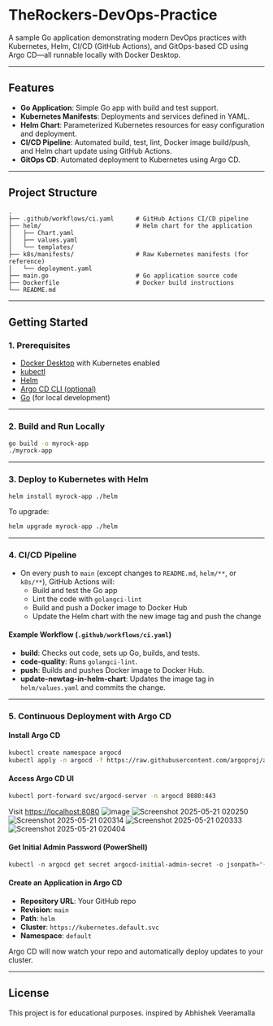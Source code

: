 # TheRockers-DevOps-Practice

A sample Go application demonstrating modern DevOps practices with Kubernetes, Helm, CI/CD (GitHub Actions), and GitOps-based CD using Argo CD—all runnable locally with Docker Desktop.

---

## Features

- **Go Application**: Simple Go app with build and test support.
- **Kubernetes Manifests**: Deployments and services defined in YAML.
- **Helm Chart**: Parameterized Kubernetes resources for easy configuration and deployment.
- **CI/CD Pipeline**: Automated build, test, lint, Docker image build/push, and Helm chart update using GitHub Actions.
- **GitOps CD**: Automated deployment to Kubernetes using Argo CD.

---

## Project Structure

```
.
├── .github/workflows/ci.yaml      # GitHub Actions CI/CD pipeline
├── helm/                          # Helm chart for the application
│   ├── Chart.yaml
│   ├── values.yaml
│   └── templates/
├── k8s/manifests/                 # Raw Kubernetes manifests (for reference)
│   └── deployment.yaml
├── main.go                        # Go application source code
├── Dockerfile                     # Docker build instructions
└── README.md
```

---

## Getting Started

### 1. Prerequisites

- [Docker Desktop](https://www.docker.com/products/docker-desktop/) with Kubernetes enabled
- [kubectl](https://kubernetes.io/docs/tasks/tools/)
- [Helm](https://helm.sh/docs/intro/install/)
- [Argo CD CLI (optional)](https://argo-cd.readthedocs.io/en/stable/cli_installation/)
- [Go](https://go.dev/doc/install) (for local development)

---

### 2. Build and Run Locally

```sh
go build -o myrock-app
./myrock-app
```

---

### 3. Deploy to Kubernetes with Helm

```sh
helm install myrock-app ./helm
```

To upgrade:
```sh
helm upgrade myrock-app ./helm
```

---

### 4. CI/CD Pipeline

- On every push to `main` (except changes to `README.md`, `helm/**`, or `k8s/**`), GitHub Actions will:
  - Build and test the Go app
  - Lint the code with `golangci-lint`
  - Build and push a Docker image to Docker Hub
  - Update the Helm chart with the new image tag and push the change

#### Example Workflow (`.github/workflows/ci.yaml`)

- **build**: Checks out code, sets up Go, builds, and tests.
- **code-quality**: Runs `golangci-lint`.
- **push**: Builds and pushes Docker image to Docker Hub.
- **update-newtag-in-helm-chart**: Updates the image tag in `helm/values.yaml` and commits the change.

---

### 5. Continuous Deployment with Argo CD

#### Install Argo CD

```sh
kubectl create namespace argocd
kubectl apply -n argocd -f https://raw.githubusercontent.com/argoproj/argo-cd/stable/manifests/install.yaml
```

#### Access Argo CD UI

```sh
kubectl port-forward svc/argocd-server -n argocd 8080:443
```
Visit [https://localhost:8080](https://localhost:8080)
![image](https://github.com/user-attachments/assets/ee089876-9e6c-4d18-9fb5-8b1ee6882bc3)
![Screenshot 2025-05-21 020250](https://github.com/user-attachments/assets/9a0523ec-8d8c-40a9-801d-62e312b86df1)
![Screenshot 2025-05-21 020314](https://github.com/user-attachments/assets/8645c4cd-3a96-480a-9a11-7d98f7d0fc79)
![Screenshot 2025-05-21 020333](https://github.com/user-attachments/assets/03de467f-0e7c-4c63-bfc6-4d4ed43048c1)
![Screenshot 2025-05-21 020404](https://github.com/user-attachments/assets/1068d888-8351-41a8-ba8c-daa777c1d4ad)



#### Get Initial Admin Password (PowerShell)

```powershell
kubectl -n argocd get secret argocd-initial-admin-secret -o jsonpath="{.data.password}" | %{ [System.Text.Encoding]::UTF8.GetString([System.Convert]::FromBase64String($_)) }
```

#### Create an Application in Argo CD

- **Repository URL**: Your GitHub repo
- **Revision**: `main`
- **Path**: `helm`
- **Cluster**: `https://kubernetes.default.svc`
- **Namespace**: `default`

Argo CD will now watch your repo and automatically deploy updates to your cluster.

---

## License

This project is for educational purposes.
inspired by Abhishek Veeramalla
